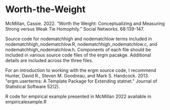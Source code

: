 # Worth-the-Weight

McMillan, Cassie. 2022. “Worth the Weight: Conceptualizing and Measuring Strong versus Weak Tie Homophily.” Social Networks. 68:139-147.

Source code for nodematchhigh and nodematchlow terms included in nodematchhigh_nodematchlow.R, nodematchhigh_nodematchlow.c, and nodematchhigh_nodematchlow.h. Components of each file should be included in various source code files of the ergm pacakge. Additional details are included across the three files. 

For an introduction to working with the ergm source code, I recommend Hunter, David R., Steven M. Goodreau, and Mark S. Handcock. 2013. "ergm.userterms: A Template Package for Extending statnet." Journal of Statistical Software 52(2).

R code for empirical example presented in McMillan 2022 available in empiricalexample.R
